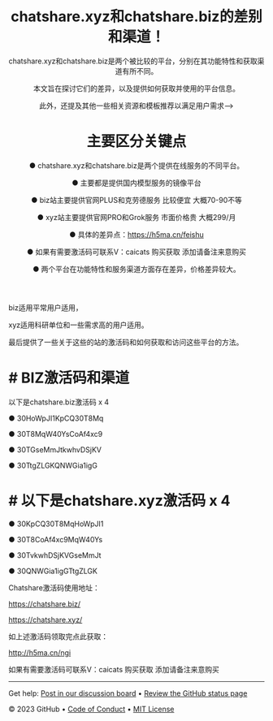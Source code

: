 <header>

# chatshare.xyz和chatshare.biz的差别和渠道！

chatshare.xyz和chatshare.biz是两个被比较的平台，分别在其功能特性和获取渠道有所不同。

本文旨在探讨它们的差异，以及提供如何获取并使用的平台信息。

此外，还提及其他一些相关资源和模板推荐以满足用户需求-->


# 主要区分关键点

● chatshare.xyz和chatshare.biz是两个提供在线服务的不同平台。

● 主要都是提供国内模型服务的镜像平台

● biz站主要提供官网PLUS和克劳德服务  比较便宜    大概70-90不等

● xyz站主要提供官网PRO和Grok服务     市面价格贵 大概299/月

● 具体的差异点：https://h5ma.cn/feishu

● 如果有需要激活码可联系V：caicats 购买获取 添加请备注来意购买

● 两个平台在功能特性和服务渠道方面存在差异，价格差异较大。

</header>

biz适用平常用户适用，

xyz适用科研单位和一些需求高的用户适用。

最后提供了一些关于这些的站的激活码和如何获取和访问这些平台的方法。


# # BIZ激活码和渠道

以下是chatshare.biz激活码 x 4

● 30HoWpJI1KpCQ30T8Mq

● 30T8MqW40YsCoAf4xc9

● 30TGseMmJtkwhvDSjKV

● 30TtgZLGKQNWGia1igG

# # 以下是chatshare.xyz激活码 x 4

● 30KpCQ30T8MqHoWpJI1

● 30T8CoAf4xc9MqW40Ys

● 30TvkwhDSjKVGseMmJt

● 30QNWGia1igGTtgZLGK

Chatshare激活码使用地址：

https://chatshare.biz/

https://chatshare.xyz/

如上述激活码领取完点此获取：

http://h5ma.cn/ngi

如果有需要激活码可联系V：caicats 购买获取 添加请备注来意购买

---

Get help: [Post in our discussion board](https://github.com/orgs/skills/discussions/categories/github-pages) &bull; [Review the GitHub status page](https://www.githubstatus.com/)

&copy; 2023 GitHub &bull; [Code of Conduct](https://www.contributor-covenant.org/version/2/1/code_of_conduct/code_of_conduct.md) &bull; [MIT License](https://gh.io/mit)

</footer>
